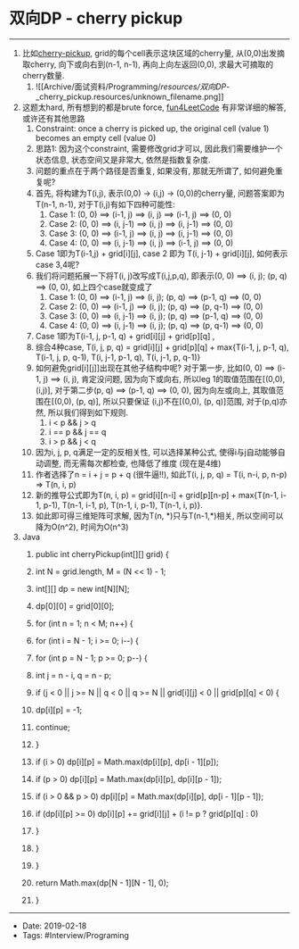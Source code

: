 # 双向DP - cherry pickup
----

1.  比如[cherry-pickup](https://leetcode.com/problems/cherry-pickup/description/), grid的每个cell表示这块区域的cherry量, 从(0,0)出发摘取cherry, 向下或向右到(n-1, n-1), 再向上向左返回(0,0), 求最大可摘取的cherry数量.
    1.  ![[Archive/面试资料/Programming/_resources/双向DP_-_cherry_pickup.resources/unknown_filename.png]]
2.  这题太hard, 所有想到的都是brute force, [fun4LeetCode](https://leetcode.com/problems/cherry-pickup/discuss/109903/Step-by-step-guidance-of-the-O(N3)-time-and-O(N2)-space-solution) 有非常详细的解答, 或许还有其他思路
    1.  Constraint: once a cherry is picked up, the original cell (value 1) becomes an empty cell (value 0)
    2.  思路1: 因为这个constraint, 需要修改grid才可以, 因此我们需要维护一个状态信息, 状态空间又是非常大, 依然是指数复杂度.
    3.  问题的重点在于两个路径是否重复, 如果没有, 那就无所谓了, 如何避免重复呢?
    4.  首先, 将构建为T(i,j), 表示(0,0) -> (i,j) -> (0,0)的cherry量, 问题答案即为T(n-1, n-1), 对于T(i,j)有如下四种可能性:
        1.  Case 1: (0, 0) ==> (i-1, j) ==> (i, j) ==> (i-1, j) ==> (0, 0)
        2.  Case 2: (0, 0) ==> (i, j-1) ==> (i, j) ==> (i, j-1) ==> (0, 0)
        3.  Case 3: (0, 0) ==> (i-1, j) ==> (i, j) ==> (i, j-1) ==> (0, 0)
        4.  Case 4: (0, 0) ==> (i, j-1) ==> (i, j) ==> (i-1, j) ==> (0, 0)
    5.  Case 1即为T(i-1,j) + grid\[i\]\[j\], case 2 即为 T(i, j-1) + grid\[i\]\[j\], 如何表示case 3,4呢?
    6.  我们将问题拓展一下将T(i, j)改写成T(i,j,p,q), 即表示(0, 0) ==> (i, j); (p, q) ==> (0, 0), 如上四个case就变成了
        1.  Case 1: (0, 0) ==> (i-1, j) ==> (i, j); (p, q) ==> (p-1, q) ==> (0, 0)
        2.  Case 2: (0, 0) ==> (i-1, j) ==> (i, j); (p, q) ==> (p, q-1) ==> (0, 0)
        3.  Case 3: (0, 0) ==> (i, j-1) ==> (i, j); (p, q) ==> (p-1, q) ==> (0, 0)
        4.  Case 4: (0, 0) ==> (i, j-1) ==> (i, j); (p, q) ==> (p, q-1) ==> (0, 0)
    7.  Case 1即为T(i-1, j, p-1, q) + grid\[i\]\[j\] + grid\[p\]\[q\] ,
    8.  综合4种case, T(i, j, p, q) = grid\[i\]\[j\] + grid\[p\]\[q\] + max{T(i-1, j, p-1, q), T(i-1, j, p, q-1), T(i, j-1, p-1, q), T(i, j-1, p, q-1)}
    9.  如何避免grid\[i\]\[j\]\]出现在其他子结构中呢? 对于第一步, 比如(0, 0) ==> (i-1, j) ==> (i, j), 肯定没问题, 因为向下或向右, 所以leg 1的取值范围在\[(0,0), (i,j)\], 对于第二步(p, q) ==> (p-1, q) ==> (0, 0), 因为向左或向上, 其取值范围在\[(0,0), (p, q)\], 所以只要保证 (i,j)不在\[(0,0), (p, q)\]范围, 对于(p,q)亦然, 所以我们得到如下规则.
        1.  i < p && j > q
        2.  i == p && j == q
        3.  i > p && j < q
    10.  因为i, j, p, q满足一定的反相关性, 可以选择某种公式, 使得i与j自动能够自动调整, 而无需每次都检查, 也降低了维度 (现在是4维)
    11.  作者选择了n = i + j = p + q (很牛逼!!), 如此T(i, j, p, q) \= T(i, n-i, p, n-p) \=> T(n, i, p)
    12.  新的推导公式即为T(n, i, p) = grid\[i\]\[n-i\] + grid\[p\]\[n-p\] + max{T(n-1, i-1, p-1), T(n-1, i-1, p), T(n-1, i, p-1), T(n-1, i, p)}.
    13.  如此即可得三维矩阵可求解, 因为T(n, \*)只与T(n-1,\*)相关, 所以空间可以降为O(n^2), 时间为O(n^3)
3.  Java
    1.  public int cherryPickup(int\[\]\[\] grid) {
    2.   int N = grid.length, M = (N << 1) - 1;
    3.   int\[\]\[\] dp = new int\[N\]\[N\];
    4.   dp\[0\]\[0\] = grid\[0\]\[0\];
    
    6.   for (int n = 1; n < M; n++) {
    7.   for (int i = N - 1; i >= 0; i--) {
    8.   for (int p = N - 1; p >= 0; p--) {
    9.   int j = n - i, q = n - p;
    
    11.   if (j < 0 || j >= N || q < 0 || q >= N || grid\[i\]\[j\] < 0 || grid\[p\]\[q\] < 0) {
    12.   dp\[i\]\[p\] = \-1;
    13.   continue;
    14.   }
    
    16.   if (i > 0) dp\[i\]\[p\] = Math.max(dp\[i\]\[p\], dp\[i - 1\]\[p\]);
    17.   if (p > 0) dp\[i\]\[p\] = Math.max(dp\[i\]\[p\], dp\[i\]\[p - 1\]);
    18.   if (i > 0 && p > 0) dp\[i\]\[p\] = Math.max(dp\[i\]\[p\], dp\[i - 1\]\[p - 1\]);
    
    20.   if (dp\[i\]\[p\] >= 0) dp\[i\]\[p\] += grid\[i\]\[j\] + (i != p ? grid\[p\]\[q\] : 0)
    21.   }
    22.   }
    23.   }
    
    25.   return Math.max(dp\[N - 1\]\[N - 1\], 0);
    26.  }



----

- Date: 2019-02-18
- Tags: #Interview/Programing 



